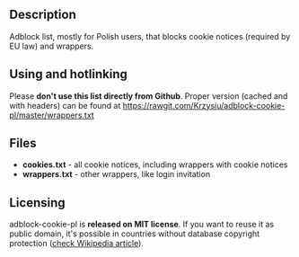 Description
-----------
Adblock list, mostly for Polish users, that blocks cookie notices (required by EU law) and wrappers.

Using and hotlinking
--------------------
Please **don't use this list directly from Github**. Proper version (cached and with headers) can be found at https://rawgit.com/Krzysiu/adblock-cookie-pl/master/wrappers.txt

Files
-----
* **cookies.txt** - all cookie notices, including wrappers with cookie notices
* **wrappers.txt** - other wrappers, like login invitation

Licensing
---------
adblock-cookie-pl is **released on MIT license**. If you want to reuse it as public domain, it's possible in countries without database copyright protection ([check Wikipedia article](http://en.wikipedia.org/wiki/Database_right)).
